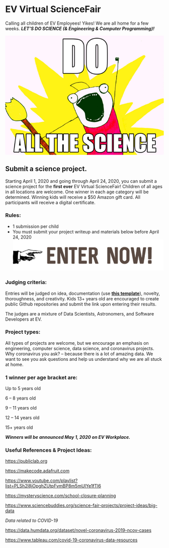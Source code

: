 # EV Virtual ScienceFair

Calling all children of EV Employees! Yikes! We are all home for a few weeks. <i><b>LET’S DO SCIENCE (& Engineering & Computer Programming)!</b></i>

![](sarc-orgo-meme.jpg)

## Submit a science project.
Starting April 1, 2020 and going through April 24, 2020, you can submit a science project for the <b>first ever</b> EV Virtual ScienceFair! Children of all ages in all locations are welcome. One winner in each age category will be determined. Winning kids will receive a $50 Amazon gift card. All participants will receive a digital certificate.

### Rules:
- 1 submission per child
- You must submit your project writeup and materials below before April 24, 2020
<a src href='https://forms.gle/H83mCFWoG1LVQay46'>![](unnamed.png)</a>


### Judging criteria:
Entries will be judged on idea, documentation (use <a src href='https://github.com/shaystrong/sciencefair/blob/master/Template.md'><b>this template</b></a>), novelty, thoroughness, and creativity. Kids 13+ years old are encouraged to create public Github repositories and submit the link upon entering their results. 

The judges are a mixture of Data Scientists, Astronomers, and Software Developers at EV.

### Project types:
All types of projects are welcome, but we encourage an emphasis on engineering, computer science, data science, and coronavirus projects. Why coronavirus you ask? – because there is a lot of amazing data. We want to see you ask questions and help us understand why we are all stuck at home.

### 1 winner per age bracket are:
Up to 5 years old

6 – 8 years old

9 – 11 years old

12 – 14 years old

15+ years old


<b><i> Winners will be announced May 1, 2020 on EV Workplace.</i></b>

### Useful References & Project Ideas:

https://publiclab.org

https://makecode.adafruit.com

https://www.youtube.com/playlist?list=PLSh2l8jOpghZUtpFvmBP8m5mUIYe1fTl6

https://mysteryscience.com/school-closure-planning

https://www.sciencebuddies.org/science-fair-projects/project-ideas/big-data

<i>Data related to COVID-19</i>

https://data.humdata.org/dataset/novel-coronavirus-2019-ncov-cases

https://www.tableau.com/covid-19-coronavirus-data-resources


